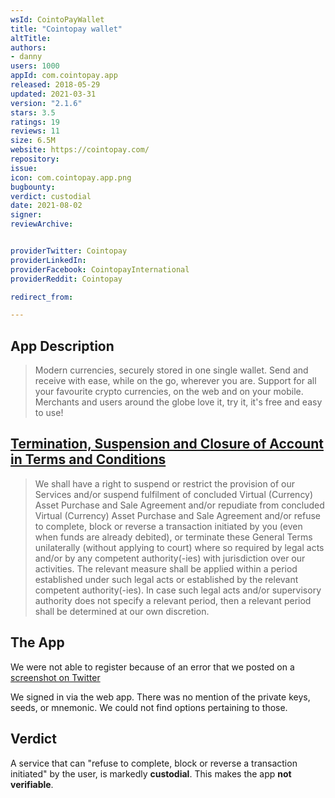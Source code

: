 ```yaml
---
wsId: CointoPayWallet
title: "Cointopay wallet"
altTitle: 
authors:
- danny
users: 1000
appId: com.cointopay.app
released: 2018-05-29
updated: 2021-03-31
version: "2.1.6"
stars: 3.5
ratings: 19
reviews: 11
size: 6.5M
website: https://cointopay.com/
repository: 
issue: 
icon: com.cointopay.app.png
bugbounty: 
verdict: custodial
date: 2021-08-02
signer: 
reviewArchive:


providerTwitter: Cointopay
providerLinkedIn: 
providerFacebook: CointopayInternational
providerReddit: Cointopay

redirect_from:

---
```



## App Description

> Modern currencies, securely stored in one single wallet. Send and receive with ease, while on the go, wherever you are. Support for all your favourite crypto currencies, on the web and on your mobile. Merchants and users around the globe love it, try it, it's free and easy to use!

## [Termination, Suspension and Closure of Account in Terms and Conditions](https://cointopay.com/terms)

> We shall have a right to suspend or restrict the provision of our Services and/or suspend fulfilment of concluded Virtual (Currency) Asset Purchase and Sale Agreement and/or repudiate from concluded Virtual (Currency) Asset Purchase and Sale Agreement and/or refuse to complete, block or reverse a transaction initiated by you (even when funds are already debited), or terminate these General Terms unilaterally (without applying to court) where so required by legal acts and/or by any competent authority(-ies) with jurisdiction over our activities. The relevant measure shall be applied within a period established under such legal acts or established by the relevant competent authority(-ies). In case such legal acts and/or supervisory authority does not specify a relevant period, then a relevant period shall be determined at our own discretion.

## The App

We were not able to register because of an error that we posted on a [screenshot on Twitter](https://twitter.com/BitcoinWalletz/status/1459088647949410306) 

We signed in via the web app. There was no mention of the private keys, seeds, or mnemonic. We could not find options pertaining to those.

## Verdict

A service that can "refuse to complete, block or reverse a transaction initiated" by the user, is markedly **custodial**. This makes the app **not verifiable**.

